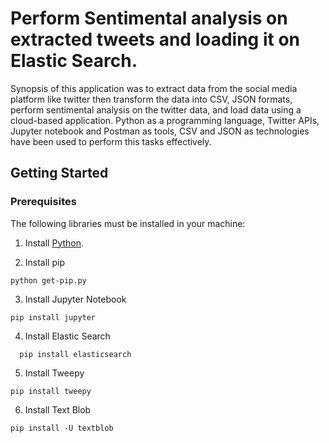 # Perform Sentimental analysis on extracted tweets and loading it on Elastic Search.

Synopsis of this application was to extract data from the social media platform like twitter then transform the data into CSV, JSON formats, perform sentimental analysis on the twitter data, and load data using a cloud-based application. Python as a programming language, Twitter APIs, Jupyter notebook and Postman as tools, CSV and JSON as technologies have been used to perform this tasks effectively.

## Getting Started


### Prerequisites
The following libraries must be installed in your machine:

1. Install [Python](https://www.python.org/downloads/).

2. Install pip
```
python get-pip.py
```
3. Install Jupyter Notebook
```
pip install jupyter
```

4. Install Elastic Search
```
  pip install elasticsearch
```

5. Install Tweepy
```
pip install tweepy
```

6. Install Text Blob
```
pip install -U textblob
```
